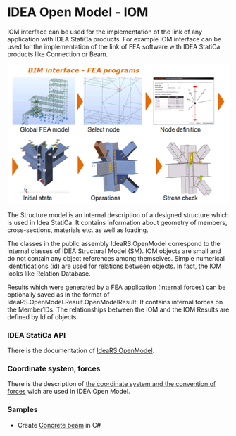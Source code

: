 # IDEA Open Model - IOM
IOM interface can be used for the implementation of the link of any application with IDEA StatiCa products. For example IOM interface can be used for the implementation of the link of FEA software with IDEA StatiCa products like Connection or Beam.

![IOM.png](images/fea-idea.png)

The Structure model is an internal description of a designed structure which is used in Idea StatiCa. It contains information about geometry of members, cross-sections, materials etc. as well as loading.

The classes in the public assembly IdeaRS.OpenModel correspond to the internal classes of IDEA Structural Model (SM). IOM objects are small and do not contain any object references among themselves. Simple numerical identifications (id) are used for relations between objects. In fact, the IOM looks like Relation Database.

Results which were generated by a FEA application (internal forces) can be optionally saved as in the format of IdeaRS.OpenModel.Result.OpenModelResult. It contains internal forces on the Member1Ds. The relationships between the IOM and the IOM Results are defined by Id of objects.

### IDEA StatiCa API
There is the documentation of [IdeaRS.OpenModel](iom-api/index.html).

### Coordinate system, forces
There is the description of [the coordinate system and the convention of forces](iom-api/coord-system.md) wich are used in IDEA Open Model.

### Samples
* Create [Concrete beam](samples/idea-beam/idea-beam.md) in C# 
